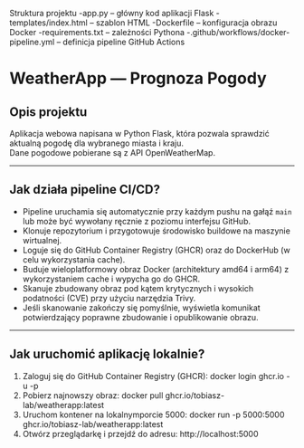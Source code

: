 Struktura projektu
    -app.py – główny kod aplikacji Flask
    -templates/index.html – szablon HTML
    -Dockerfile – konfiguracja obrazu Docker
    -requirements.txt – zależności Pythona
    -.github/workflows/docker-pipeline.yml – definicja pipeline GitHub Actions


# WeatherApp — Prognoza Pogody

## Opis projektu
Aplikacja webowa napisana w Python Flask, która pozwala sprawdzić aktualną pogodę dla wybranego miasta i kraju.  
Dane pogodowe pobierane są z API OpenWeatherMap.

---

## Jak działa pipeline CI/CD?

- Pipeline uruchamia się automatycznie przy każdym pushu na gałąź `main` lub może być wywołany ręcznie z poziomu interfejsu GitHub.
- Klonuje repozytorium i przygotowuje środowisko buildowe na maszynie wirtualnej.
- Loguje się do GitHub Container Registry (GHCR) oraz do DockerHub (w celu wykorzystania cache).
- Buduje wieloplatformowy obraz Docker (architektury amd64 i arm64) z wykorzystaniem cache i wypycha go do GHCR.
- Skanuje zbudowany obraz pod kątem krytycznych i wysokich podatności (CVE) przy użyciu narzędzia Trivy.
- Jeśli skanowanie zakończy się pomyślnie, wyświetla komunikat potwierdzający poprawne zbudowanie i opublikowanie obrazu.

---

## Jak uruchomić aplikację lokalnie?

1. Zaloguj się do GitHub Container Registry (GHCR):
   docker login ghcr.io -u <github-username> -p <personal-access-token>
2. Pobierz najnowszy obraz:
   docker pull ghcr.io/tobiasz-lab/weatherapp:latest
3. Uruchom kontener na lokalnymporcie 5000:
   docker run -p 5000:5000 ghcr.io/tobiasz-lab/weatherapp:latest
4. Otwórz przeglądarkę i przejdź do adresu:
   http://localhost:5000


